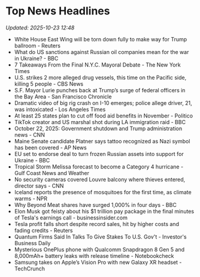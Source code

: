# Top News Headlines

_Updated: 2025-10-23 12:48_

- White House East Wing will be torn down fully to make way for Trump ballroom - Reuters
- What do US sanctions against Russian oil companies mean for the war in Ukraine? - BBC
- 7 Takeaways From the Final N.Y.C. Mayoral Debate - The New York Times
- U.S. strikes 2 more alleged drug vessels, this time on the Pacific side, killing 5 people - CBS News
- S.F. Mayor Lurie punches back at Trump’s surge of federal officers in the Bay Area - San Francisco Chronicle
- Dramatic video of big rig crash on I-10 emerges; police allege driver, 21, was intoxicated - Los Angeles Times
- At least 25 states plan to cut off food aid benefits in November - Politico
- TikTok creator and US marshal shot during LA immigration raid - BBC
- October 22, 2025: Government shutdown and Trump administration news - CNN
- Maine Senate candidate Platner says tattoo recognized as Nazi symbol has been covered - AP News
- EU set to endorse deal to turn frozen Russian assets into support for Ukraine - BBC
- Tropical Storm Melissa forecast to become a Category 4 hurricane - Gulf Coast News and Weather
- No security cameras covered Louvre balcony where thieves entered, director says - CNN
- Iceland reports the presence of mosquitoes for the first time, as climate warms - NPR
- Why Beyond Meat shares have surged 1,000% in four days - BBC
- Elon Musk got feisty about his $1 trillion pay package in the final minutes of Tesla's earnings call - businessinsider.com
- Tesla profit falls short despite record sales, hit by higher costs and fading credits - Reuters
- Quantum Firms Said In Talks To Give Stakes To U.S. Gov't - Investor's Business Daily
- Mysterious OnePlus phone with Qualcomm Snapdragon 8 Gen 5 and 8,000mAh+ battery leaks with release timeline - Notebookcheck
- Samsung takes on Apple’s Vision Pro with new Galaxy XR headset - TechCrunch